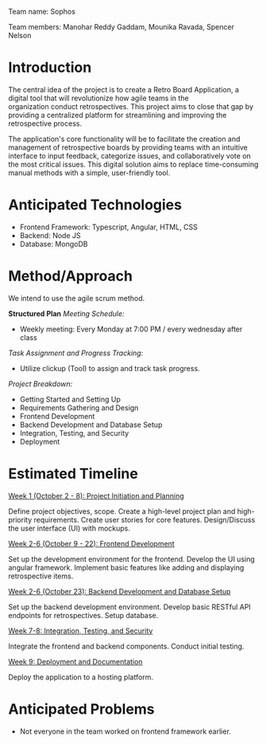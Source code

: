 Team name: Sophos

Team members: Manohar Reddy Gaddam, Mounika Ravada, Spencer Nelson

# Introduction

The central idea of the project is to create a Retro Board Application, a digital tool that will revolutionize how agile teams in the organization conduct retrospectives. This project aims to close that gap by providing a centralized platform for streamlining and improving the retrospective process.

The application's core functionality will be to facilitate the creation and management of retrospective boards by providing teams with an intuitive interface to input feedback, categorize issues, and collaboratively vote on the most critical issues. This digital solution aims to replace time-consuming manual methods with a simple, user-friendly tool.

# Anticipated Technologies

- Frontend Framework: Typescript, Angular, HTML, CSS
- Backend: Node JS
- Database: MongoDB

# Method/Approach

We intend to use the agile scrum method.

**Structured Plan**
*Meeting Schedule:*

- Weekly meeting: Every Monday at 7:00 PM / every wednesday after class

*Task Assignment and Progress Tracking:*

- Utilize clickup (Tool) to assign and track task progress.

*Project Breakdown:*

- Getting Started and Setting Up
- Requirements Gathering and Design
- Frontend Development
- Backend Development and Database Setup
- Integration, Testing, and Security
- Deployment

# Estimated Timeline

<ins>Week 1 (October 2 - 8): Project Initiation and Planning

Define project objectives, scope.
Create a high-level project plan and high-priority requirements.
Create user stories for core features.
Design/Discuss the user interface (UI) with mockups.

<ins>Week 2-6 (October 9 - 22): Frontend Development

Set up the development environment for the frontend.
Develop the UI using angular framework.
Implement basic features like adding and displaying retrospective items.

<ins>Week 2-6 (October 23): Backend Development and Database Setup

Set up the backend development environment.
Develop basic RESTful API endpoints for retrospectives.
Setup database.

<ins>Week 7-8: Integration, Testing, and Security

Integrate the frontend and backend components.
Conduct initial testing.

<ins>Week 9: Deployment and Documentation

Deploy the application to a hosting platform.

# Anticipated Problems

- Not everyone in the team worked on frontend framework earlier.
